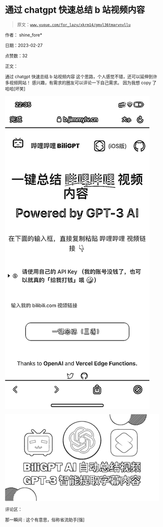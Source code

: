 # 通过 chatgpt 快速总结 b 站视频内容

> 原文：[`www.yuque.com/for_lazy/xkrm14/gmvl36tmarvnvllu`](https://www.yuque.com/for_lazy/xkrm14/gmvl36tmarvnvllu)



作者： shine_fore* 

日期：2023-02-27 

点赞数：32 

正文： 

通过 chatgpt 快速总结 b 站视频内容 这个思路，个人感觉不错，还可以延伸到许多视频网站！ 感兴趣，有需求的圈友可以评论一下自己需求。 因为我想 copy 了 哈哈[坏笑] 

![](img/72fb8e37905a49357a9cf84a7cd04485.png)  

![](img/0eda1fe62146e4c4ff3b92428c73e423.png)  

评论区： 

那一瞬间 : 这个有意思，俗称省流助手[强] 

